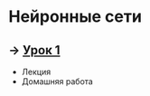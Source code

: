 # Нейронные сети

## &rarr; [Урок 1](https://github.com/Progul/neural_networks/tree/master/Урок%201.%20Основы%20обучения%20нейронных%20сетей)
- Лекция
- Домашняя работа
